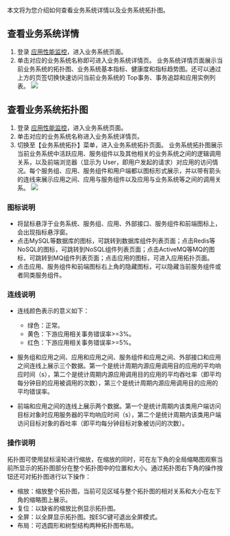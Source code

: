 本文将为您介绍如何查看业务系统详情以及业务系统拓扑图。





## 查看业务系统详情

1. 登录 [应用性能监控](https://console.cloud.tencent.com/monitor/tapm/business/list)，进入业务系统页面。
2. 单击对应的业务系统名称即可进入业务系统详情页。
业务系统详情页面展示当前业务系统的拓扑图、业务系统基本指标、健康度和指标趋势图。还可以通过上方的页签切换快速访问当前业务系统的 Top事务、事务追踪和应用实例列表。
![](https://main.qcloudimg.com/raw/98559c92c6b8d358dcbaf54b2a1544a0.png)

## 查看业务系统拓扑图

1. 登录 [应用性能监控](https://console.cloud.tencent.com/monitor/tapm/business/list)，进入业务系统页面。
2. 单击对应的业务系统名称进入业务系统详情页。
3. 切换至【业务系统拓扑】菜单，进入业务系统拓扑页面。
业务系统拓扑图展示当前业务系统中活跃应用、服务组件以及其他相关的业务系统之间的逻辑调用关系，以及前端浏览器（显示为 User，即用户发起的请求）对应用的访问情况。每个服务组、应用、服务组件和用户端都以图标形式展示，并以带有箭头的连线来展示应用之间、应用与服务组件以及应用与业务系统等之间的调用关系。
![](https://main.qcloudimg.com/raw/5bb85c18f09836675845d8ba4a6f3aea.png)

### 图标说明

- 将鼠标悬浮于业务系统、服务组、应用、外部接口、服务组件和前端图标上，会出现指标悬浮窗。
- 点击MySQL等数据库的图标，可跳转到数据库组件列表页面；点击Redis等NoSQL的图标，可跳转到NoSQL组件列表页面；点击ActiveMQ等MQ的图标，可跳转到MQ组件列表页面；点击应用的图标，可进入应用拓扑页面。
- 点击应用、服务组件和前端图标右上角的隐藏图标，可以隐藏当前服务组件或者同类服务组件。

### 连线说明
- 连线颜色表示的意义如下：
    - 绿色：正常。
    - 黄色：下游应用相关事务错误率>=3%。
    - 红色：下游应用相关事务错误率>=5%。 
- 服务组和应用之间、应用和应用之间、服务组件和应用之间、外部接口和应用之间连线上展示三个数据。第一个是统计周期内源应用调用目的应用的平均响应时间（s），第二个是统计周期内源应用调用目的应用的平均吞吐率（即平均每分钟目的应用被调用的次数），第三个是统计周期内源应用调用目的应用的平均错误率。

- 前端和应用之间的连线上展示两个数据。第一个是统计周期内该类用户端访问目标对象时应用服务器的平均响应时间（s），第二个是统计周期内该类用户端访问目标对象的吞吐率（即平均每分钟目标对象被访问的次数）。

### 操作说明

拓扑图可使用鼠标滚轮进行缩放，在缩放的同时，可在左下角的全局缩略图观察当前所显示的拓扑图部分在整个拓扑图中的位置和大小。通过拓扑图右下角的操作按钮还可对拓扑图进行以下操作：

- 缩放：缩放整个拓扑图，当前可见区域与整个拓扑图的相对关系和大小在左下角的缩略图上展示。
- 复位：以缺省的缩放比例显示拓扑图。
- 全屏：以全屏显示拓扑图。按ESC键可退出全屏模式。
- 布局：可选圆形和树型结构两种拓扑图布局。

